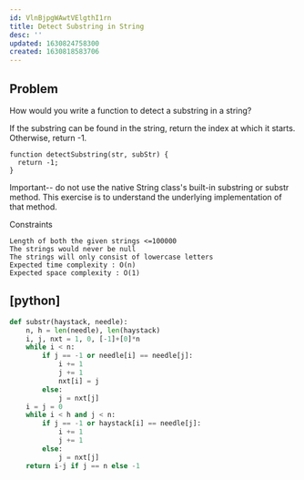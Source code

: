 ```yaml
---
id: VlnBjpgWAwtVElgthI1rn
title: Detect Substring in String
desc: ''
updated: 1630824758300
created: 1630818583706
---
```


## Problem

How would you write a function to detect a substring in a string?

If the substring can be found in the string, return the index at which it starts. Otherwise, return -1.

```
function detectSubstring(str, subStr) {
  return -1;
}
```
Important-- do not use the native String class's built-in substring or substr method. This exercise is to understand the underlying implementation of that method.

Constraints

    Length of both the given strings <=100000
    The strings would never be null
    The strings will only consist of lowercase letters
    Expected time complexity : O(n)
    Expected space complexity : O(1)


## [python]
```python
def substr(haystack, needle):
    n, h = len(needle), len(haystack)
    i, j, nxt = 1, 0, [-1]+[0]*n
    while i < n:
        if j == -1 or needle[i] == needle[j]:
            i += 1
            j += 1
            nxt[i] = j
        else:
            j = nxt[j]
    i = j = 0
    while i < h and j < n:
        if j == -1 or haystack[i] == needle[j]:
            i += 1
            j += 1
        else:
            j = nxt[j]
    return i-j if j == n else -1
```